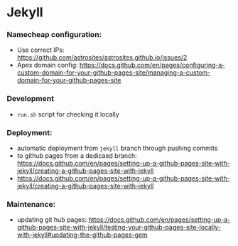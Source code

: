 # Jekyll

### Namecheap configuration:
- Use correct IPs: https://github.com/astrosites/astrosites.github.io/issues/2
- Apex domain config: https://docs.github.com/en/pages/configuring-a-custom-domain-for-your-github-pages-site/managing-a-custom-domain-for-your-github-pages-site 


### Development
- `run.sh` script for checking it locally

### Deployment:
- automatic deployment from `jekyll` branch through pushing commits
- to github pages from a dedicaed branch: https://docs.github.com/en/pages/setting-up-a-github-pages-site-with-jekyll/creating-a-github-pages-site-with-jekyll
- https://docs.github.com/en/pages/setting-up-a-github-pages-site-with-jekyll/creating-a-github-pages-site-with-jekyll

### Maintenance:
- updating git hub pages: https://docs.github.com/en/pages/setting-up-a-github-pages-site-with-jekyll/testing-your-github-pages-site-locally-with-jekyll#updating-the-github-pages-gem
